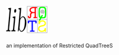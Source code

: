 # ![libRQTS LOGO](https://github.com/cfmmoc/libRQTS/blob/master/libRQTS.png)
an implementation of Restricted QuadTreeS
